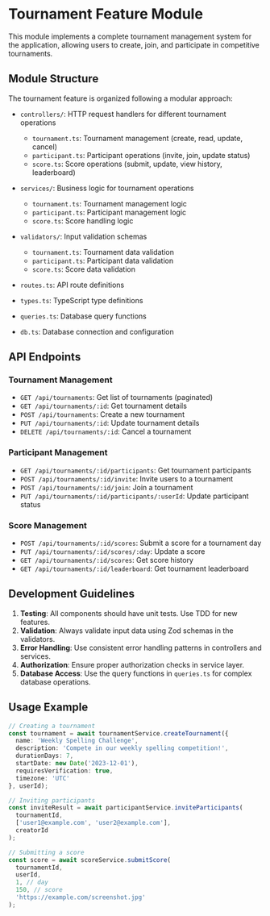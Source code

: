 # Tournament Feature Module

This module implements a complete tournament management system for the application, allowing users to create, join, and participate in competitive tournaments.

## Module Structure

The tournament feature is organized following a modular approach:

- `controllers/`: HTTP request handlers for different tournament operations
  - `tournament.ts`: Tournament management (create, read, update, cancel)
  - `participant.ts`: Participant operations (invite, join, update status)
  - `score.ts`: Score operations (submit, update, view history, leaderboard)

- `services/`: Business logic for tournament operations
  - `tournament.ts`: Tournament management logic
  - `participant.ts`: Participant management logic
  - `score.ts`: Score handling logic

- `validators/`: Input validation schemas
  - `tournament.ts`: Tournament data validation
  - `participant.ts`: Participant data validation
  - `score.ts`: Score data validation

- `routes.ts`: API route definitions
- `types.ts`: TypeScript type definitions
- `queries.ts`: Database query functions
- `db.ts`: Database connection and configuration

## API Endpoints

### Tournament Management

- `GET /api/tournaments`: Get list of tournaments (paginated)
- `GET /api/tournaments/:id`: Get tournament details
- `POST /api/tournaments`: Create a new tournament
- `PUT /api/tournaments/:id`: Update tournament details
- `DELETE /api/tournaments/:id`: Cancel a tournament

### Participant Management

- `GET /api/tournaments/:id/participants`: Get tournament participants
- `POST /api/tournaments/:id/invite`: Invite users to a tournament
- `POST /api/tournaments/:id/join`: Join a tournament
- `PUT /api/tournaments/:id/participants/:userId`: Update participant status

### Score Management

- `POST /api/tournaments/:id/scores`: Submit a score for a tournament day
- `PUT /api/tournaments/:id/scores/:day`: Update a score
- `GET /api/tournaments/:id/scores`: Get score history
- `GET /api/tournaments/:id/leaderboard`: Get tournament leaderboard

## Development Guidelines

1. **Testing**: All components should have unit tests. Use TDD for new features.
2. **Validation**: Always validate input data using Zod schemas in the validators.
3. **Error Handling**: Use consistent error handling patterns in controllers and services.
4. **Authorization**: Ensure proper authorization checks in service layer.
5. **Database Access**: Use the query functions in `queries.ts` for complex database operations.

## Usage Example

```typescript
// Creating a tournament
const tournament = await tournamentService.createTournament({
  name: 'Weekly Spelling Challenge',
  description: 'Compete in our weekly spelling competition!',
  durationDays: 7,
  startDate: new Date('2023-12-01'),
  requiresVerification: true,
  timezone: 'UTC'
}, userId);

// Inviting participants
const inviteResult = await participantService.inviteParticipants(
  tournamentId,
  ['user1@example.com', 'user2@example.com'],
  creatorId
);

// Submitting a score
const score = await scoreService.submitScore(
  tournamentId,
  userId,
  1, // day
  150, // score
  'https://example.com/screenshot.jpg'
);
``` 